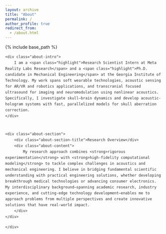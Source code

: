 ```yaml
---
layout: archive
title: "About"
permalink: /
author_profile: true
redirect_from:
  - /about.html
---
```


{% include base_path %}

<style>
.about-container {
    font-family: -apple-system, BlinkMacSystemFont, 'Segoe UI', Roboto, 'Helvetica Neue', Arial, sans-serif;
    line-height: 1.6;
    color: #333;
    max-width: 900px;
    -webkit-font-smoothing: antialiased;
    -moz-osx-font-smoothing: grayscale;
}

.about-intro {
    font-size: 1.05em;
    color: #1a1a1a;
    background: #ffffff;
    margin-bottom: 25px;
    padding: 20px;
    border-radius: 6px;
    border: 1px solid #e8e8e8;
    border-left: 3px solid #4a4a4a;
    animation: fadeIn 0.5s ease-out;
}

.about-section {
    margin: 30px 0;
}

.about-section-title {
    font-size: 1.3em;
    font-weight: 600;
    color: #1a1a1a;
    margin-bottom: 15px;
    padding-bottom: 8px;
    border-bottom: 2px solid #e5e5e5;
    letter-spacing: -0.3px;
}

.about-content {
    font-size: 1em;
    color: #333;
    background: #ffffff;
    margin-bottom: 25px;
    padding: 18px 20px;
    border-radius: 6px;
    border: 1px solid #e8e8e8;
    border-left: 3px solid #5a5a5a;
    line-height: 1.7;
}

.research-areas {
    display: grid;
    grid-template-columns: repeat(auto-fit, minmax(320px, 1fr));
    gap: 18px;
    margin: 25px 0;
}

.research-card {
    background: #ffffff;
    padding: 16px 18px;
    border-radius: 6px;
    border: 1px solid #e8e8e8;
    border-left: 3px solid #6a6a6a;
    margin-bottom: 12px;
    transition: all 0.2s ease;
}

.research-card:hover {
    border-left-width: 4px;
    box-shadow: 0 2px 6px rgba(0,0,0,0.06);
}

.research-card-title {
    font-weight: 600;
    color: #1a1a1a;
    font-size: 1.05em;
    margin-bottom: 8px;
}

.research-card-content {
    color: #606060;
    font-size: 0.95em;
    line-height: 1.6;
}

.journey-timeline {
    position: relative;
    margin: 25px 0;
    padding-left: 25px;
}

.journey-timeline::before {
    content: '';
    position: absolute;
    left: 12px;
    top: 0;
    bottom: 0;
    width: 1px;
    background-color: #d0d0d0;
}

.timeline-item {
    position: relative;
    margin-bottom: 20px;
    background: #ffffff;
    padding: 16px 18px;
    border-radius: 6px;
    border: 1px solid #e8e8e8;
    margin-left: 20px;
    transition: all 0.2s ease;
}

.timeline-item:hover {
    box-shadow: 0 2px 6px rgba(0,0,0,0.06);
}

.timeline-item::before {
    content: '';
    position: absolute;
    left: -28px;
    top: 18px;
    width: 8px;
    height: 8px;
    background-color: #4a4a4a;
    border-radius: 50%;
    border: 2px solid #fff;
    box-shadow: 0 0 0 1px #d0d0d0;
}

.timeline-title {
    font-weight: 600;
    color: #1a1a1a;
    margin-bottom: 4px;
    font-size: 1.05em;
}

.timeline-period {
    color: #707070;
    font-size: 0.9em;
    margin-bottom: 8px;
}

.timeline-content {
    color: #606060;
    font-size: 0.95em;
    line-height: 1.6;
}

.skills-grid {
    display: grid;
    grid-template-columns: repeat(auto-fit, minmax(280px, 1fr));
    gap: 16px;
    margin: 25px 0;
}

.skill-category {
    background: #ffffff;
    padding: 16px 18px;
    border-radius: 6px;
    border: 1px solid #e8e8e8;
    border-left: 3px solid #7a7a7a;
    margin-bottom: 12px;
    transition: all 0.2s ease;
}

.skill-category:hover {
    border-left-width: 4px;
    box-shadow: 0 2px 6px rgba(0,0,0,0.06);
}

.skill-category-title {
    font-weight: 600;
    color: #1a1a1a;
    margin-bottom: 10px;
    font-size: 1.05em;
}

.skill-list {
    color: #606060;
    font-size: 0.95em;
    line-height: 1.7;
}

.highlight {
    color: #1a1a1a;
    font-weight: 600;
    background: linear-gradient(180deg, transparent 60%, rgba(255, 215, 0, 0.15) 60%);
}

.about-content strong {
    color: #1a1a1a;
    font-weight: 600;
}

.contact-info {
    background: #2a2a2a;
    color: white;
    padding: 22px;
    border-radius: 6px;
    text-align: center;
    margin-top: 30px;
    border: 1px solid #1a1a1a;
}

.contact-info a {
    color: #f0f0f0;
    text-decoration: none;
    font-weight: 500;
    padding: 0 3px;
    transition: all 0.15s ease;
}

.contact-info a:hover {
    color: white;
    background: rgba(255, 255, 255, 0.1);
    border-radius: 3px;
}

/* Subtle animations */
@keyframes fadeIn {
    from {
        opacity: 0;
        transform: translateY(5px);
    }
    to {
        opacity: 1;
        transform: translateY(0);
    }
}

.about-intro, .about-content, .research-card, .timeline-item, .skill-category {
    animation: fadeIn 0.5s ease-out;
}

/* Responsive design */
@media (max-width: 768px) {
    .about-container {
        max-width: 100%;
    }
    
    .research-areas {
        grid-template-columns: 1fr;
    }
    
    .skills-grid {
        grid-template-columns: 1fr;
    }
    
    .journey-timeline {
        padding-left: 20px;
    }
    
    .timeline-item {
        margin-left: 15px;
        padding: 14px;
    }
    
    .timeline-item::before {
        left: -23px;
    }
    
    .about-intro, .about-content {
        padding: 16px;
    }
    
    .about-section-title {
        font-size: 1.2em;
    }
}

/* Print styles */
@media print {
    .about-intro, .about-content, .research-card, .timeline-item, .skill-category {
        border: 1px solid #d0d0d0;
        box-shadow: none;
    }
    
    .contact-info {
        background: white;
        color: #1a1a1a;
        border: 2px solid #1a1a1a;
    }
    
    .contact-info a {
        color: #1a1a1a;
    }
}
</style>

<div class="about-container">
    
    <div class="about-intro">
        I am a <span class="highlight">Research Scientist Intern at Meta Reality Labs Research</span> and a <span class="highlight">Ph.D. candidate in Mechanical Engineering</span> at the Georgia Institute of Technology. My work spans soft wearable technologies, acoustic sensing for AR/VR and robotics applications, and transcranial focused ultrasound for imaging and neuromodulation using nonlinear acoustics. Specifically, I investigate skull–brain dynamics and develop acoustic-hologram systems with fast, parallelized models for skull aberration correction.
    </div>


    <div class="about-section">
        <div class="about-section-title">Research Overview</div>
        <div class="about-content">
            My research approach combines <strong>rigorous experimentation</strong> with <strong>high-fidelity computational modeling</strong> to tackle complex challenges in acoustics and mechanical engineering. I believe in bridging fundamental scientific understanding with practical engineering solutions, whether developing breakthrough medical technologies or advancing consumer electronics. My interdisciplinary background—spanning academic research, industry experience, and cutting-edge technology development—enables me to approach problems from multiple perspectives and create innovative solutions that have real-world impact.
        </div>
    </div>
<!--
    <div class="contact-info">
        <div style="font-size: 1.0em; margin-bottom: 10px;">
            <strong>Let's Connect</strong>
        </div>
        <div>
            <a href="mailto:ppdash@gatech.edu">Email</a> | 
            <a href="https://linkedin.com/in/ppdash" target="_blank">LinkedIn</a>
        </div>
    </div>
    -->
    </div>


